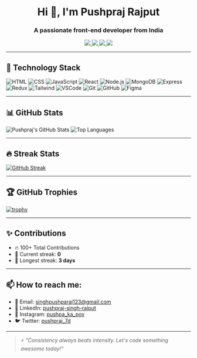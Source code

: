 <h1 align="center">Hi 👋, I'm Pushpraj Rajput</h1>
<h3 align="center">A passionate front-end developer from India</h3>

<p align="center">
  <a href="https://instagram.com/pushpa_ka_pov" target="_blank">
    <img src="https://img.shields.io/badge/-Instagram-E4405F?style=for-the-badge&logo=instagram&logoColor=white" />
  </a>
  <a href="mailto:singhpushparaj123@gmail.com">
    <img src="https://img.shields.io/badge/-Gmail-D14836?style=for-the-badge&logo=gmail&logoColor=white" />
  </a>
  <a href="https://linkedin.com/in/pushpraj-singh-rajput" target="_blank">
    <img src="https://img.shields.io/badge/-LinkedIn-0077B5?style=for-the-badge&logo=linkedin&logoColor=white" />
  </a>
  <a href="https://twitter.com/pushpraj_7d" target="_blank">
    <img src="https://img.shields.io/badge/-Twitter-1DA1F2?style=for-the-badge&logo=twitter&logoColor=white" />
  </a>
</p>

---

## 🚀 Technology Stack

![HTML](https://img.shields.io/badge/-HTML5-E34F26?logo=html5&logoColor=white&style=flat)
![CSS](https://img.shields.io/badge/-CSS3-1572B6?logo=css3&logoColor=white&style=flat)
![JavaScript](https://img.shields.io/badge/-JavaScript-F7DF1E?logo=javascript&logoColor=black&style=flat)
![React](https://img.shields.io/badge/-React-61DAFB?logo=react&logoColor=black&style=flat)
![Node.js](https://img.shields.io/badge/-Node.js-339933?logo=node.js&logoColor=white&style=flat)
![MongoDB](https://img.shields.io/badge/-MongoDB-47A248?logo=mongodb&logoColor=white&style=flat)
![Express](https://img.shields.io/badge/-Express.js-000000?logo=express&logoColor=white&style=flat)
![Redux](https://img.shields.io/badge/-Redux-764ABC?logo=redux&logoColor=white&style=flat)
![Tailwind](https://img.shields.io/badge/-TailwindCSS-38B2AC?logo=tailwind-css&logoColor=white&style=flat)
![VSCode](https://img.shields.io/badge/-VSCode-007ACC?logo=visual-studio-code&logoColor=white&style=flat)
![Git](https://img.shields.io/badge/-Git-F05032?logo=git&logoColor=white&style=flat)
![GitHub](https://img.shields.io/badge/-GitHub-181717?logo=github&logoColor=white&style=flat)
![Figma](https://img.shields.io/badge/-Figma-F24E1E?logo=figma&logoColor=white&style=flat)

---

## 📊 GitHub Stats

![Pushpraj's GitHub Stats](https://github-readme-stats.vercel.app/api?username=pushpraj7d&show_icons=true&theme=radical)
![Top Languages](https://github-readme-stats.vercel.app/api/top-langs/?username=pushpraj7d&layout=compact&theme=radical)

---

## 🔥 Streak Stats

[![GitHub Streak](https://streak-stats.demolab.com?user=pushpraj7d&theme=radical&date_format=M%20j%5B%2C%20Y%5D)](https://git.io/streak-stats)

---

## 🏆 GitHub Trophies

[![trophy](https://github-profile-trophy.vercel.app/?username=pushpraj7d&theme=darkhub&row=1&margin-w=10)](https://github.com/ryo-ma/github-profile-trophy)

---

## ✨ Contributions

- 🔥 100+ Total Contributions
- 📌 Current streak: **0**
- 🚀 Longest streak: **3 days**

---

## 📫 How to reach me:

- 📧 Email: singhpushparaj123@gmail.com  
- 💼 LinkedIn: [pushpraj-singh-rajput](https://linkedin.com/in/pushpraj-singh-rajput)  
- 📸 Instagram: [pushpa_ka_pov](https://instagram.com/pushpa_ka_pov)  
- 🐦 Twitter: [pushpraj_7d](https://twitter.com/pushpraj_7d)

---

> ⚡ *"Consistency always beats intensity. Let's code something awesome today!"*

